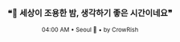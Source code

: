 <div align="center">

<br>

<h3>❝🌙 세상이 조용한 밤, 생각하기 좋은 시간이네요❞</h3>

<sub>04:00 AM • Seoul 🌙 • by CrowRish</sub>

<br>

</div>